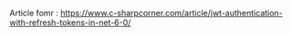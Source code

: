 Article fomr : https://www.c-sharpcorner.com/article/jwt-authentication-with-refresh-tokens-in-net-6-0/
